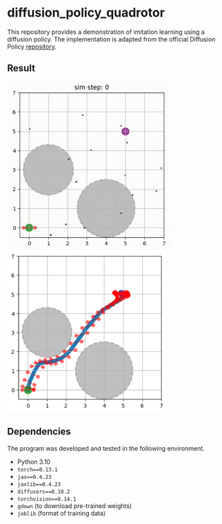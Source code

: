 # diffusion_policy_quadrotor
This repository provides a demonstration of imitation learning using a diffusion policy. The implementation is adapted from the official Diffusion Policy [repository](https://github.com/real-stanford/diffusion_policy).

## Result
<img src="assets/result_anim.gif" alt="drawing" width="380"/> <img src="assets/result_plot.png" alt="drawing" width="370"/>


## Dependencies
The program was developed and tested in the following environment.
- Python 3.10
- `torch==0.13.1`
- `jax==0.4.23`
- `jaxlib==0.4.23`
- `diffusers==0.18.2`
- `torchvision==0.14.1`
- `gdown` (to download pre-trained weights)
- `joblib` (format of training data)